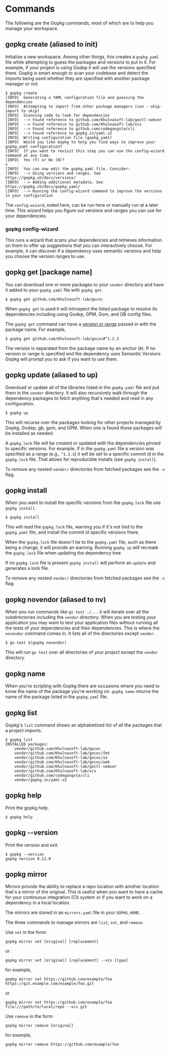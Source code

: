 # Commands

The following are the Gopkg commands, most of which are to help you manage your workspace.

## gopkg create (aliased to init)

Initialize a new workspace. Among other things, this creates a `gopkg.yaml` file
while attempting to guess the packages and versions to put in it. For example,
if your project is using Godep it will use the versions specified there. Gopkg
is smart enough to scan your codebase and detect the imports being used whether
they are specified with another package manager or not.

    $ gopkg create
    [INFO]	Generating a YAML configuration file and guessing the dependencies
    [INFO]	Attempting to import from other package managers (use --skip-import to skip)
    [INFO]	Scanning code to look for dependencies
    [INFO]	--> Found reference to github.com/Khulnasoft-lab/goctl-semver
    [INFO]	--> Found reference to github.com/Khulnasoft-lab/vcs
    [INFO]	--> Found reference to github.com/codegangsta/cli
    [INFO]	--> Found reference to gopkg.in/yaml.v2
    [INFO]	Writing configuration file (gopkg.yaml)
    [INFO]	Would you like Gopkg to help you find ways to improve your gopkg.yaml configuration?
    [INFO]	If you want to revisit this step you can use the config-wizard command at any time.
    [INFO]	Yes (Y) or No (N)?
    n
    [INFO]	You can now edit the gopkg.yaml file. Consider:
    [INFO]	--> Using versions and ranges. See https://gopkg.sh/docs/versions/
    [INFO]	--> Adding additional metadata. See https://gopkg.sh/docs/gopkg.yaml/
    [INFO]	--> Running the config-wizard command to improve the versions in your configuration

The `config-wizard`, noted here, can be run here or manually run at a later time.
This wizard helps you figure out versions and ranges you can use for your
dependencies.

### gopkg config-wizard

This runs a wizard that scans your dependencies and retrieves information on them
to offer up suggestions that you can interactively choose. For example, it can
discover if a dependency uses semantic versions and help you choose the version
ranges to use.

## gopkg get [package name]

You can download one or more packages to your `vendor` directory and have it added to your
`gopkg.yaml` file with `gopkg get`.

    $ gopkg get github.com/Khulnasoft-lab/gococ

When `gopkg get` is used it will introspect the listed package to resolve its dependencies including using Godep, GPM, Gom, and GB config files.

The `gopkg get` command can have a [version or range](versions.md) passed in with the package name. For example,

    $ gopkg get github.com/Khulnasoft-lab/gococ#^1.2.3

The version is separated from the package name by an anchor (`#`). If no version or range is specified and the dependency uses Semantic Versions Gopkg will prompt you to ask if you want to use them.

## gopkg update (aliased to up)

Download or update all of the libraries listed in the `gopkg.yaml` file and put
them in the `vendor` directory. It will also recursively walk through the
dependency packages to fetch anything that's needed and read in any configuration.

    $ gopkg up

This will recurse over the packages looking for other projects managed by Gopkg,
Godep, gb, gom, and GPM. When one is found those packages will be installed as needed.

A `gopkg.lock` file will be created or updated with the dependencies pinned to
specific versions. For example, if in the `gopkg.yaml` file a version was
specified as a range (e.g., `^1.2.3`) it will be set to a specific commit id in
the `gopkg.lock` file. That allows for reproducible installs (see `gopkg install`).

To remove any nested `vendor/` directories from fetched packages see the `-v` flag.

## gopkg install

When you want to install the specific versions from the `gopkg.lock` file use `gopkg install`.

    $ gopkg install

This will read the `gopkg.lock` file, warning you if it's not tied to the `gopkg.yaml` file, and install the commit id specific versions there.

When the `gopkg.lock` file doesn't tie to the `gopkg.yaml` file, such as there being a change, it will provide an warning. Running `gopkg up` will recreate the `gopkg.lock` file when updating the dependency tree.

If no `gopkg.lock` file is present `gopkg install` will perform an `update` and generates a lock file.

To remove any nested `vendor/` directories from fetched packages see the `-v` flag.

## gopkg novendor (aliased to nv)

When you run commands like `go test ./...` it will iterate over all the subdirectories including the `vendor` directory. When you are testing your application you may want to test your application files without running all the tests of your dependencies and their dependencies. This is where the `novendor` command comes in. It lists all of the directories except `vendor`.

    $ go test $(gopkg novendor)

This will run `go test` over all directories of your project except the `vendor` directory.

## gopkg name

When you're scripting with Gopkg there are occasions where you need to know the name of the package you're working on. `gopkg name` returns the name of the package listed in the `gopkg.yaml` file.

## gopkg list

Gopkg's `list` command shows an alphabetized list of all the packages that a project imports.

    $ gopkg list
    INSTALLED packages:
    	vendor/github.com/Khulnasoft-lab/gococ
    	vendor/github.com/Khulnasoft-lab/gococ/fmt
    	vendor/github.com/Khulnasoft-lab/gococ/io
    	vendor/github.com/Khulnasoft-lab/gococ/web
    	vendor/github.com/Khulnasoft-lab/goctl-semver
    	vendor/github.com/Khulnasoft-lab/vcs
    	vendor/github.com/codegangsta/cli
    	vendor/gopkg.in/yaml.v2

## gopkg help

Print the gopkg help.

    $ gopkg help

## gopkg --version

Print the version and exit.

    $ gopkg --version
    gopkg version 0.12.0

## gopkg mirror

Mirrors provide the ability to replace a repo location with
another location that's a mirror of the original. This is useful when you want
to have a cache for your continuous integration (CI) system or if you want to
work on a dependency in a local location.

The mirrors are stored in an `mirrors.yaml` file in your `GOPKG_HOME`.

The three commands to manage mirrors are `list`, `set`, and `remove`.

Use `set` in the form:

    gopkg mirror set [original] [replacement]

or

    gopkg mirror set [original] [replacement] --vcs [type]

for example,

    gopkg mirror set https://github.com/example/foo https://git.example.com/example/foo.git

or

    gopkg mirror set https://github.com/example/foo file:///path/to/local/repo --vcs git

Use `remove` in the form:

    gopkg mirror remove [original]

for example,

    gopkg mirror remove https://github.com/example/foo
